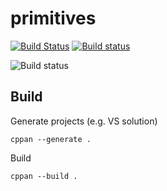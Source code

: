 # primitives

[![Build Status](https://travis-ci.org/egorpugin/primitives.svg?branch=master)](https://travis-ci.org/egorpugin/primitives)
[![Build status](https://ci.appveyor.com/api/projects/status/bfp1g2moh7g2fo4y/branch/master?svg=true)](https://ci.appveyor.com/project/egorpugin/primitives/branch/master)

![Build status](https://github.com/egorpugin/primitives/workflows/CI/badge.svg)

## Build

Generate projects (e.g. VS solution)

```
cppan --generate .
```

Build

```
cppan --build .
```
